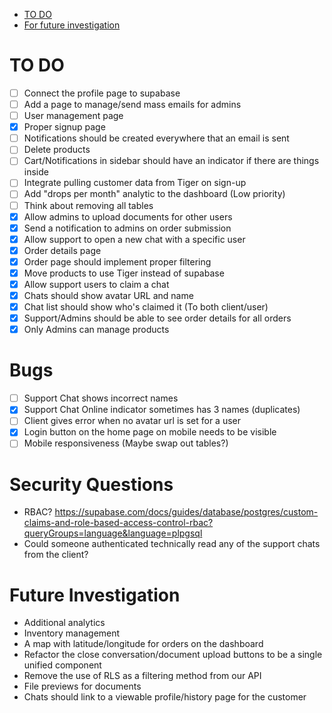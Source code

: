 <!--toc:start-->

- [TO DO](#to-do)
- [For future investigation](#for-future-investigation)
<!--toc:end-->

# TO DO

- [ ] Connect the profile page to supabase
- [ ] Add a page to manage/send mass emails for admins
- [ ] User management page
- [X] Proper signup page
- [ ] Notifications should be created everywhere that an email is sent
- [ ] Delete products
- [ ] Cart/Notifications in sidebar should have an indicator if there are things inside
- [ ] Integrate pulling customer data from Tiger on sign-up
- [ ] Add "drops per month" analytic to the dashboard (Low priority)
- [ ] Think about removing all tables
- [x] Allow admins to upload documents for other users
- [x] Send a notification to admins on order submission
- [x] Allow support to open a new chat with a specific user
- [x] Order details page
- [x] Order page should implement proper filtering
- [x] Move products to use Tiger instead of supabase
- [x] Allow support users to claim a chat
- [x] Chats should show avatar URL and name
- [x] Chat list should show who's claimed it (To both client/user)
- [x] Support/Admins should be able to see order details for all orders
- [x] Only Admins can manage products

# Bugs

- [ ] Support Chat shows incorrect names
- [X] Support Chat Online indicator sometimes has 3 names (duplicates)
- [ ] Client gives error when no avatar url is set for a user
- [X] Login button on the home page on mobile needs to be visible
- [ ] Mobile responsiveness (Maybe swap out tables?)

# Security Questions

- RBAC? https://supabase.com/docs/guides/database/postgres/custom-claims-and-role-based-access-control-rbac?queryGroups=language&language=plpgsql
- Could someone authenticated technically read any of the support chats from the client?

# Future Investigation

- Additional analytics
- Inventory management
- A map with latitude/longitude for orders on the dashboard
- Refactor the close conversation/document upload buttons to be a single unified component
- Remove the use of RLS as a filtering method from our API
- File previews for documents
- Chats should link to a viewable profile/history page for the customer

